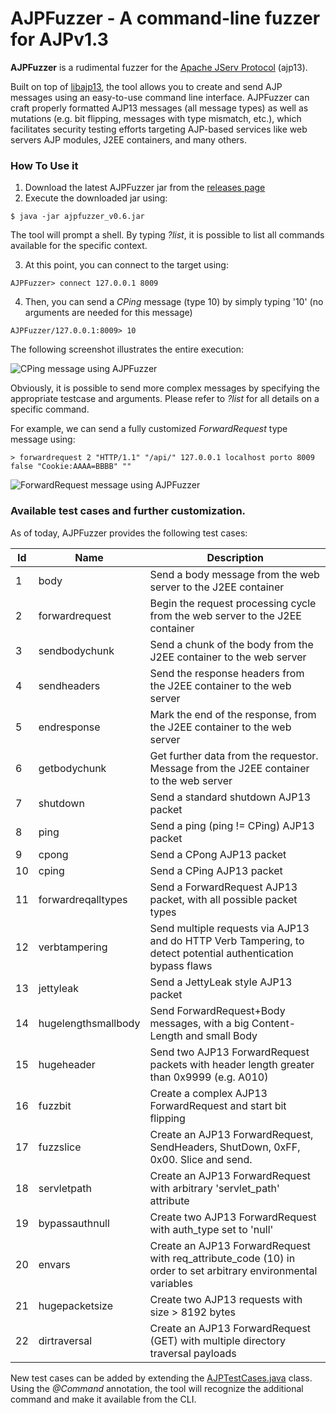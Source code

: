 # AJPFuzzer - A command-line fuzzer for AJPv1.3

**AJPFuzzer** is a rudimental fuzzer for the [Apache JServ Protocol](https://tomcat.apache.org/connectors-doc/ajp/ajpv13a.html) (ajp13). 

Built on top of [libajp13](https://github.com/doyensec/libajp13), the tool allows you to create and send AJP messages using an easy-to-use command line interface. AJPFuzzer can craft properly formatted AJP13 messages (all message types) as well as mutations (e.g. bit flipping, messages with type mismatch, etc.), which facilitates security testing efforts targeting AJP-based services like web servers AJP modules, J2EE containers, and many others.
### How To Use it

1. Download the latest AJPFuzzer jar from the [releases page](https://github.com/doyensec/ajpfuzzer/releases)
2. Execute the downloaded jar using:
```
$ java -jar ajpfuzzer_v0.6.jar
```
The tool will prompt a shell. By typing *?list*, it is possible to list all commands available for the specific context.

3. At this point, you can connect to the target using:
```
AJPFuzzer> connect 127.0.0.1 8009
``` 

4. Then, you can send a *CPing* message (type 10) by simply typing '10' (no arguments are needed for this message)
```
AJPFuzzer/127.0.0.1:8009> 10
```

The following screenshot illustrates the entire execution:

![CPing message using AJPFuzzer](http://i.imgur.com/22lHxX3.png)

Obviously, it is possible to send more complex messages by specifying the appropriate testcase and arguments. Please refer to *?list <command>* for all details on a specific command.

For example, we can send a fully customized *ForwardRequest* type message using:
	
```
> forwardrequest 2 "HTTP/1.1" "/api/" 127.0.0.1 localhost porto 8009 false "Cookie:AAAA=BBBB" ""
```

![ForwardRequest message using AJPFuzzer](http://i.imgur.com/5j5JYre.png)

### Available test cases and further customization.

As of today, AJPFuzzer provides the following test cases:

Id | Name | Description
--- | --- | ---
1 | body | Send a body message from the web server to the J2EE container
2 | forwardrequest | Begin the request processing cycle from the web server to the J2EE container
3 | sendbodychunk | Send a chunk of the body from the J2EE container to the web server
4 | sendheaders | Send the response headers from the J2EE container to the web server
5 | endresponse | Mark the end of the response, from the J2EE container to the web server
6 | getbodychunk | Get further data from the requestor. Message from the J2EE container to the web server
7 | shutdown | Send a standard shutdown AJP13 packet
8 | ping | Send a ping (ping != CPing) AJP13 packet
9 | cpong | Send a CPong AJP13 packet
10 | cping | Send a CPing AJP13 packet
11 | forwardreqalltypes | Send a ForwardRequest AJP13 packet, with all possible packet types
12 | verbtampering | Send multiple requests via AJP13 and do HTTP Verb Tampering, to detect potential authentication bypass flaws
13 | jettyleak | Send a JettyLeak style AJP13 packet
14 | hugelengthsmallbody | Send ForwardRequest+Body messages, with a big Content-Length and small Body
15 | hugeheader | Send two AJP13 ForwardRequest packets with header length greater than 0x9999 (e.g. A010)
16 | fuzzbit | Create a complex AJP13 ForwardRequest and start bit flipping
17 | fuzzslice | Create an AJP13 ForwardRequest, SendHeaders, ShutDown, 0xFF, 0x00. Slice and send.
18 | servletpath | Create an AJP13 ForwardRequest with arbitrary 'servlet_path' attribute
19 | bypassauthnull | Create two AJP13 ForwardRequest with auth_type set to 'null'
20 | envars | Create an AJP13 ForwardRequest with req_attribute_code (10) in order to set arbitrary environmental variables
21 | hugepacketsize | Create two AJP13 requests with size > 8192 bytes
22 | dirtraversal | Create an AJP13 ForwardRequest (GET) with multiple directory traversal payloads

New test cases can be added by extending the [AJPTestCases.java](https://github.com/doyensec/ajpfuzzer/blob/master/src/com/doyensec/ajpfuzzer/AJPTestCases.java) class. Using the *@Command* annotation, the tool will recognize the additional command and make it available from the CLI.  
